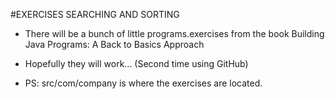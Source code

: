 #EXERCISES SEARCHING AND SORTING

* There will be a bunch of little programs.exercises from the book Building Java Programs: A Back to Basics Approach
* Hopefully they will work... (Second time using GitHub)

* PS: src/com/company is where the exercises are located.